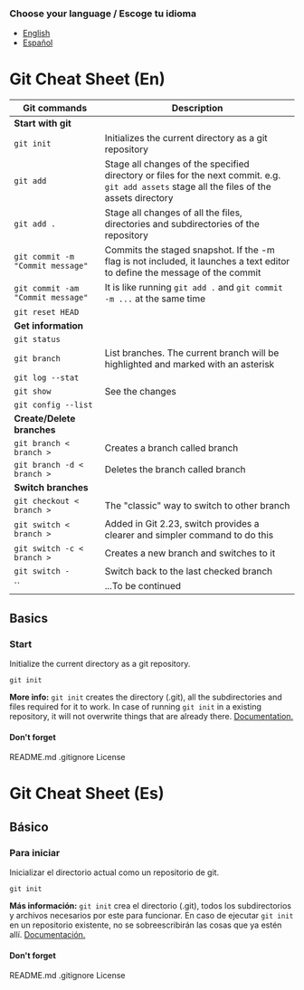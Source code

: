 ### Choose your language / Escoge tu idioma
* [English](#git-cheat-sheet-en)
* [Español](#git-cheat-sheet-en)

<!--
### Symbols / Convenciones
⚠️- Mandatory. You have to run it at some point. / Obligatorio, debes ejecutarlo en algún momento.
⭐- Favorite. Just my preference on certain commands / Favorito, Solo es mi preferencia en algunos comandos
<>- Must not be included in the command / No deben incluirse en el comando
-->

# Git Cheat Sheet (En)
|Git commands |Description|
|--|--|
|**Start with git**||
|`git init`| Initializes the current directory as a git repository |
|`git add`| Stage all changes of the specified directory or files for the next commit. e.g. `git add assets` stage all the files of the assets directory|
|`git add .`| Stage all changes of all the files, directories and subdirectories of the repository|
|`git commit -m "Commit message"` | Commits the staged snapshot. If the -m flag is not included, it launches a text editor to define the message of the commit |
|`git commit -am "Commit message"`|It is like running `git add .` and `git commit -m ...` at the same time|
|`git reset HEAD`||
|**Get information**||
|`git status`||
|`git branch`|List branches. The current branch will be highlighted and marked with an asterisk|
|`git log --stat`||
|`git show`|See the changes|
|`git config --list`||
|**Create/Delete branches**||
|`git branch < branch >`|Creates a branch called branch|
|`git branch -d < branch >`|Deletes the branch called branch|
|**Switch branches**||
|`git checkout < branch >`|The "classic" way to switch to other branch|
|`git switch < branch >`|Added in Git 2.23, switch provides a clearer and simpler command to do this|
|`git switch -c < branch >`|Creates a new branch and switches to it|
|`git switch -`|Switch back to the last checked branch|
|``|...To be continued|


## Basics
### Start
Initialize the current directory as a git repository.

	git init
	 
**More info:** `git init` creates the directory (.git), all the subdirectories and files required for it to work. In case of running `git init` in a existing repository, it will not overwrite things that are already there. [Documentation.](https://git-scm.com/docs/git-init)
#### Don't forget
README.md
.gitignore
License


# Git Cheat Sheet (Es)
## Básico
### Para iniciar
Inicializar el directorio actual como un repositorio de git.

	git init

**Más información:** `git init` crea el directorio (.git), todos los subdirectorios y archivos necesarios por este para funcionar. En caso de ejecutar `git init` en un repositorio existente, no se sobreescribirán las cosas que ya estén allí. [Documentación.](https://git-scm.com/docs/git-init)
#### Don't forget
README.md
.gitignore
License